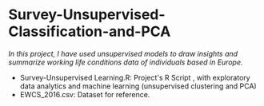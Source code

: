# Survey-Unsupervised-Classification-and-PCA

*In this project, I have used unsupervised models to draw insights and summarize working life conditions data of individuals based in Europe.*

* Survey-Unsupervised Learning.R: Project's R Script , with exploratory data analytics and machine learning (unsupervised clustering and PCA)
* EWCS_2016.csv: Dataset for reference.
